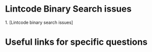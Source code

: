 # Lintcode Binary Search issues
<p>1. [Lintcode binary search issues]

# Useful links for specific questions

